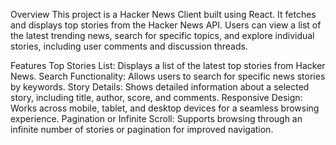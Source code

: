 Overview
This project is a Hacker News Client built using React. It fetches and displays top stories from the Hacker News API. Users can view a list of the latest trending news, search for specific topics, and explore individual stories, including user comments and discussion threads.

Features
Top Stories List: Displays a list of the latest top stories from Hacker News.
Search Functionality: Allows users to search for specific news stories by keywords.
Story Details: Shows detailed information about a selected story, including title, author, score, and comments.
Responsive Design: Works across mobile, tablet, and desktop devices for a seamless browsing experience.
Pagination or Infinite Scroll: Supports browsing through an infinite number of stories or pagination for improved navigation.

